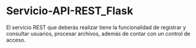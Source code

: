 # Servicio-API-REST_Flask
El servicio REST que deberás realizar tiene la funcionalidad de registrar y consultar usuarios, procesar archivos, además de contar con un control de acceso.
